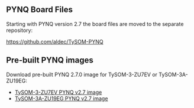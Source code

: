 ## PYNQ Board Files

Starting with PYNQ version 2.7 the board files are moved to the separate repository: 

https://github.com/aldec/TySOM-PYNQ


## Pre-built PYNQ images

Download pre-built PYNQ 2.7.0 image for TySOM-3-ZU7EV or TySOM-3A-ZU19EG:
- [TySOM-3-ZU7EV PYNQ v2.7 image](https://github.com/aldec/TySOM-PYNQ/releases/download/2.7/tysom3_v2.7.0.img.7z)
- [TySOM-3A-ZU19EG PYNQ v2.7 image](https://github.com/aldec/TySOM-PYNQ/releases/download/2.7/tysom3a_v2.7.0.img.7z)

